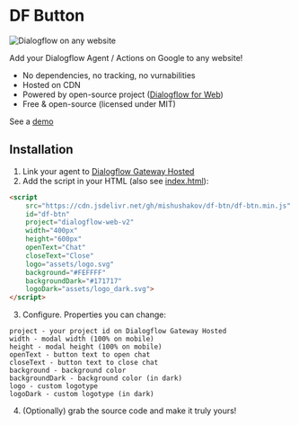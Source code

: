 # DF Button

![Dialogflow on any website](https://i.imgur.com/1Rzgibt.gif)

Add your Dialogflow Agent / Actions on Google to any website!

- No dependencies, no tracking, no vurnabilities
- Hosted on CDN
- Powered by open-source project ([Dialogflow for Web](https://github.com/mishushakov/dialogflow-web-v2))
- Free & open-source (licensed under MIT)

See a [demo](https://mishushakov.github.io/df-btn)

## Installation

1. Link your agent to [Dialogflow Gateway Hosted](http://dialogflow.cloud.ushakov.co)
2. Add the script in your HTML (also see [index.html](./index.html)):

```html
<script
    src="https://cdn.jsdelivr.net/gh/mishushakov/df-btn/df-btn.min.js"
    id="df-btn"
    project="dialogflow-web-v2"
    width="400px"
    height="600px"
    openText="Chat"
    closeText="Close"
    logo="assets/logo.svg"
    background="#FEFFFF"
    backgroundDark="#171717"
    logoDark="assets/logo_dark.svg">
</script>
```

3. Configure. Properties you can change:

```
project - your project id on Dialogflow Gateway Hosted
width - modal width (100% on mobile)
height - modal height (100% on mobile)
openText - button text to open chat
closeText - button text to close chat
background - background color
backgroundDark - background color (in dark)
logo - custom logotype
logoDark - custom logotype (in dark)
```

4. (Optionally) grab the source code and make it truly yours!
